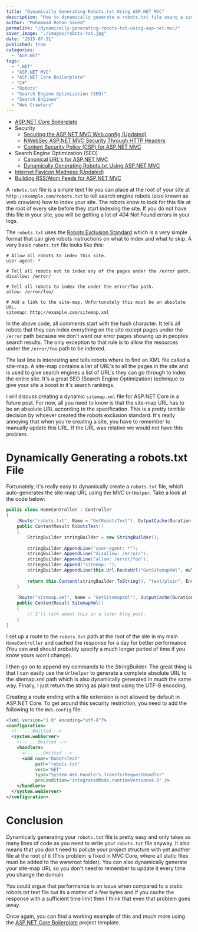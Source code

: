 ```yaml
---
title: "Dynamically Generating Robots.txt Using ASP.NET MVC"
description: "How to dynamically generate a robots.txt file using a simple ASP.NET MVC action method and only a few lines of code."
author: "Muhammad Rehan Saeed"
permalink: "/dynamically-generating-robots-txt-using-asp-net-mvc/"
cover_image: "./images/robots-txt.jpg"
date: "2015-07-31"
published: true
categories:
  - "ASP.NET"
tags:
  - ".NET"
  - "ASP.NET MVC"
  - "ASP.NET Core Boilerplate"
  - "C#"
  - "Robots"
  - "Search Engine Optimization (SEO)"
  - "Search Engines"
  - "Web Crawlers"
---
```


- [ASP.NET Core Boilerplate](http://rehansaeed.com/asp-net-mvc-boilerplate/)
- Security
    - [Securing the ASP.NET MVC Web.config (Updated)](http://rehansaeed.com/securing-the-aspnet-mvc-web-config/)
    - [NWebSec ASP.NET MVC Security Through HTTP Headers](http://rehansaeed.com/nwebsec-asp-net-mvc-security-through-http-headers/)
    - [Content Security Policy (CSP) for ASP.NET MVC](http://rehansaeed.com/content-security-policy-for-asp-net-mvc/)
- Search Engine Optimization (SEO)
    - [Canonical URL's for ASP.NET MVC](http://rehansaeed.com/canonical-urls-for-asp-net-mvc/)
    - [Dynamically Generating Robots.txt Using ASP.NET MVC](http://rehansaeed.com/dynamically-generating-robots-txt-using-asp-net-mvc)
- [Internet Favicon Madness (Updated)](http://rehansaeed.com/internet-favicon-madness/)
- [Building RSS/Atom Feeds for ASP.NET MVC](http://rehansaeed.com/building-rssatom-feeds-for-asp-net-mvc/)

A `robots.txt` file is a simple text file you can place at the root of your site at `http://example.com/robots.txt` to tell search engine robots (also known as web crawlers) how to index your site. The robots know to look for this file at the root of every site before they start indexing the site. If you do not have this file in your site, you will be getting a lot of 404 Not Found errors in your logs.

The `robots.txt` uses the [Robots Exclusion Standard](http://en.wikipedia.org/wiki/Robots_exclusion_standard) which is a very simple format that can give robots instructions on what to index and what to skip. A very basic `robots.txt` file looks like this:

```
# Allow all robots to index this site.
user-agent: *

# Tell all robots not to index any of the pages under the /error path.
disallow: /error/

# Tell all robots to index the under the error/foo path.
allow: /error/foo/

# Add a link to the site-map. Unfortunately this must be an absolute URL.
sitemap: http://example.com/sitemap.xml
```

In the above code, all comments start with the hash character. It tells all robots that they can index everything on the site except pages under the `/error` path because we don't want our error pages showing up in peoples search results. The only exception to that rule is to allow the resources under the `/error/foo` path to be indexed.

The last line is interesting and tells robots where to find an XML file called a site-map. A site-map contains a list of URL's to all the pages in the site and is used to give search engines a list of URL's they can go through to index the entire site. It's a great SEO (Search Engine Optimization) technique to give your site a boost in it's search rankings.

I will discuss creating a dynamic `sitemap.xml` file for ASP.NET Core in a future post. For now, all you need to know is that the site-map URL has to be an absolute URL according to the specification. This is a pretty terrible decision by whoever created the robots exclusion standard. It's really annoying that when you're creating a site, you have to remember to manually update this URL. If the URL was relative we would not have this problem.

# Dynamically Generating a robots.txt File

Fortunately, it's really easy to dynamically create a `robots.txt` file, which auto-generates the site-map URL using the MVC `UrlHelper`. Take a look at the code below:

```cs
public class HomeController : Controller
{
    [Route("robots.txt", Name = "GetRobotsText"), OutputCache(Duration = 86400)]
    public ContentResult RobotsText()
    {
        StringBuilder stringBuilder = new StringBuilder();
        
        stringBuilder.AppendLine("user-agent: *");
        stringBuilder.AppendLine("disallow: /error/");
        stringBuilder.AppendLine("allow: /error/foo");
        stringBuilder.Append("sitemap: ");
        stringBuilder.AppendLine(this.Url.RouteUrl("GetSitemapXml", null, this.Request.Url.Scheme).TrimEnd('/'));
        
        return this.Content(stringBuilder.ToString(), "text/plain", Encoding.UTF8);
    }
    
    [Route("sitemap.xml", Name = "GetSitemapXml"), OutputCache(Duration = 86400)]
    public ContentResult SitemapXml()
    {
        // I'll talk about this in a later blog post.
    }
}
```

I set up a route to the `robots.txt` path at the root of the site in my main `HomeController` and cached the response for a day for better performance (You can and should probably specify a much longer period of time if you know yours won't change).

I then go on to append my commands to the StringBuilder. The great thing is that I can easily use the `UrlHelper` to generate a complete absolute URL to the sitemap.xml path which is also dynamically generated in much the same way. Finally, I just return the string as plain text using the UTF-8 encoding.

Creating a route ending with a file extension is not allowed by default in ASP.NET Core. To get around this security restriction, you need to add the following to the `Web.config` file:

```xml
<?xml version="1.0" encoding="utf-8"?>
<configuration>
  <!-- ...Omitted -->
  <system.webServer>
    <!-- ...Omitted -->
    <handlers>
      <!-- ...Omitted -->
      <add name="RobotsText" 
           path="robots.txt" 
           verb="GET" 
           type="System.Web.Handlers.TransferRequestHandler" 
           preCondition="integratedMode,runtimeVersionv4.0" />
    </handlers>
  </system.webServer>
</configuration>
```

# Conclusion

Dynamically generating your `robots.txt` file is pretty easy and only takes as many lines of code as you need to write your `robots.txt` file anyway. It also means that you don't need to pollute your project structure with yet another file at the root of it (This problem is fixed in MVC Core, where all static files must be added to the wwwroot folder). You can also dynamically generate your site-map URL so you don't need to remember to update it every time you change the domain.

You could argue that performance is an issue when compared to a static robots.txt text file but its a matter of a few bytes and if you cache the response with a sufficient time limit then I think that even that problem goes away.

Once again, you can find a working example of this and much more using the [ASP.NET Core Boilerplate](https://visualstudiogallery.msdn.microsoft.com/6cf50a48-fc1e-4eaf-9e82-0b2a6705ca7d) project template.
